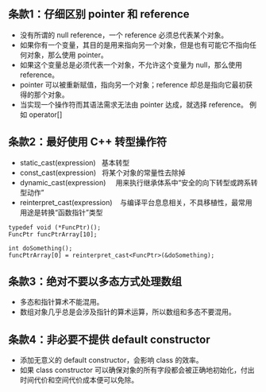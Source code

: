 ## 条款1：仔细区别 pointer 和 reference 

* 没有所谓的 null reference，一个 reference 必须总代表某个对象。
* 如果你有一个变量，其目的是用来指向另一个对象，但是也有可能它不指向任何对象，那么使用 pointer。
* 如果这个变量总是必须代表一个对象，不允许这个变量为 null，那么使用 reference。
* pointer 可以被重新赋值，指向另一个对象；reference 却总是指向它最初获得的那个对象。
* 当实现一个操作符而其语法需求无法由 pointer 达成，就选择 reference。 例如 operator[]

## 条款2：最好使用 C++ 转型操作符

* static_cast<type>(expression)         基本转型
* const_cast<type>(expression)          将某个对象的常量性去除掉
* dynamic_cast<type>(expression)        用来执行继承体系中“安全的向下转型或跨系转型动作”
* reinterpret_cast<type>(expression)    与编译平台息息相关，不具移植性，最常用用途是转换“函数指针”类型

```
typedef void (*FuncPtr)();
FuncPtr funcPtrArray[10];

int doSomething();
funcPtrArray[0] = reinterpret_cast<FuncPtr>(&doSomething);
```

## 条款3：绝对不要以多态方式处理数组

* 多态和指针算术不能混用。
* 数组对象几乎总是会涉及指针的算术运算，所以数组和多态不要混用。

## 条款4：非必要不提供 default constructor

* 添加无意义的 default constructor，会影响 class 的效率。
* 如果 class constructor 可以确保对象的所有字段都会被正确地初始化，付出时间代价和空间代价成本便可以免除。
